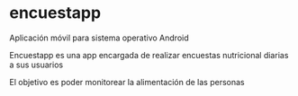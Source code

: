 # encuestapp
Aplicación móvil para sistema operativo Android 

Encuestapp es una app encargada de realizar encuestas nutricional diarias a sus usuarios

El objetivo es poder monitorear la alimentación de las personas

